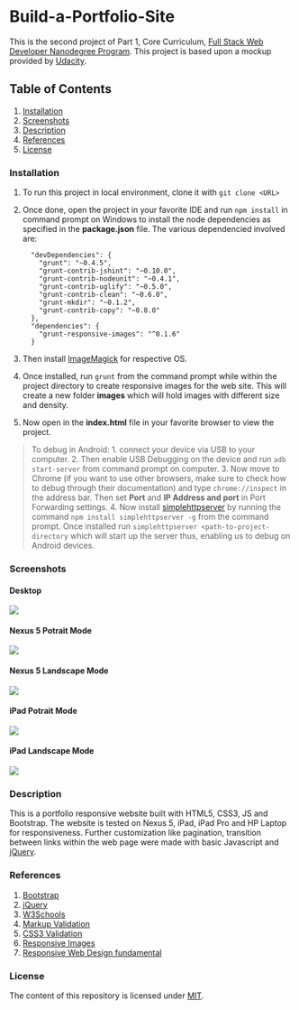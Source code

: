 # Build-a-Portfolio-Site

This is the second project of Part 1, Core Curriculum, [Full Stack Web Developer Nanodegree Program](https://in.udacity.com/course/full-stack-web-developer-nanodegree--nd004/). This project is based upon a mockup provided by [Udacity](http://www.udacity.com/).

## Table of Contents

  1. [Installation](#installation)
  2. [Screenshots](#screenshots)
  3. [Description](#description)
  4. [References](#references)
  5. [License](#license)
  
### Installation

  1. To run this project in local environment, clone it with `git clone <URL>`

  2. Once done, open the project in your favorite IDE and run `npm install` in command prompt on Windows to install the node dependencies as specified in the **package.json** file. The various dependencied involved are:
  
      ```
        "devDependencies": {
          "grunt": "~0.4.5",
          "grunt-contrib-jshint": "~0.10.0",
          "grunt-contrib-nodeunit": "~0.4.1",
          "grunt-contrib-uglify": "~0.5.0",
          "grunt-contrib-clean": "~0.6.0",
          "grunt-mkdir": "~0.1.2",
          "grunt-contrib-copy": "~0.8.0"
        },
        "dependencies": {
          "grunt-responsive-images": "^0.1.6"
        }
      ```
  
  3. Then install [ImageMagick](https://www.imagemagick.org/script/download.php) for respective OS.
  
  4. Once installed, run `grunt` from the command prompt while within the project directory to create responsive images for the web site. This will create a new folder **images** which will hold images with different size and density.
  
  5. Now open in the **index.html** file in your favorite browser to view the project.
  
 > To debug in Android: 
      1. connect your device via USB to your computer. 
      2. Then enable USB Debugging on the device and run `adb start-server` from command prompt on computer. 
      3. Now move to Chrome (if you want to use other browsers, make sure to check how to debug through their documentation) and type `chrome://inspect` in the address bar. Then set **Port** and **IP Address and port** in Port Forwarding settings.
      4. Now install [simplehttpserver](https://www.npmjs.com/package/simplehttpserver) by running the command `npm install simplehttpserver -g` from the command prompt. Once installed run `simplehttpserver <path-to-project-directory` which will start up the server thus, enabling us to debug on Android devices.

### Screenshots

#### Desktop

![](https://lh3.googleusercontent.com/KUKLdilkqokwNgIUyRAxQUKTdIkvk-94Ab-wMJKGO_XG2WNbhAbZTg255eBocGWX1LcSxDZeYQUjl8w=w1366-h598-rw)

#### Nexus 5 Potrait Mode

![](https://lh3.googleusercontent.com/eUeUpwrTeSlVKwo9Hx1beKdKvUVU7wMetcl_IRuAiCSMmr9dKM_GsgMCvI9Q1XG5cosgwesn-XVRBq4=w1366-h598-rw)

#### Nexus 5 Landscape Mode

![](https://lh5.googleusercontent.com/W7RdtSmgAVbWUSBcnHuPB1_cU61LRtg4P7N3wbTymXand7gIFdKSXycV1iGqMlTOQHsyby7NRE12BeE=w1366-h598-rw)

#### iPad Potrait Mode

![](https://lh4.googleusercontent.com/pybPhPEAn74b3fBf-0C-iN2fnypLx6irY-HWs42xWFRcy5O9GuTnMSfVC1j5UsFe8UJlPVb6QrKQIl4=w1366-h598-rw)

#### iPad Landscape Mode

![](https://lh3.googleusercontent.com/dSSpmKY3jV_sAxEVMgoxe21r3OQFePzLFaJeNjdIPG9mbI6FS1L0r7AQ4349Me5enBbzDTPnvZBBTqw=w1366-h598-rw)

### Description

This is a portfolio responsive website built with HTML5, CSS3, JS and Bootstrap. The website is tested on Nexus 5, iPad, iPad Pro and HP Laptop for responsiveness. Further customization like pagination, transition between links within the web page were made with basic Javascript and [jQuery](https://jquery.com/).

### References

  1. [Bootstrap](http://getbootstrap.com/)
  2. [jQuery](https://jquery.com/)
  3. [W3Schools](https://www.w3schools.com/)
  4. [Markup Validation](https://validator.w3.org/)
  5. [CSS3 Validation](https://jigsaw.w3.org/css-validator/)
  6. [Responsive Images](https://www.udacity.com/course/responsive-images--ud882)
  7. [Responsive Web Design fundamental](https://www.udacity.com/course/responsive-web-design-fundamentals--ud893)
  
### License

The content of this repository is licensed under [MIT](https://choosealicense.com/licenses/mit/).


